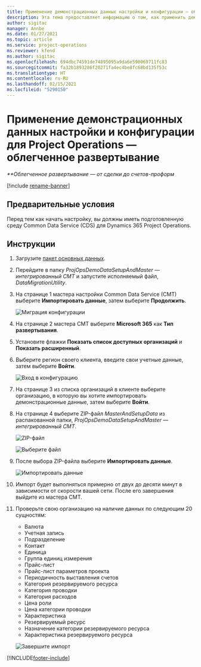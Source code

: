 ```yaml
---
title: Применение демонстрационных данных настройки и конфигурации — облегченное развертывание
description: Эта тема предоставляет информацию о том, как применить демонстрационные данные настройки и конфигурации для Project Operations.
author: sigitac
manager: Annbe
ms.date: 01/27/2021
ms.topic: article
ms.service: project-operations
ms.reviewer: kfend
ms.author: sigitac
ms.openlocfilehash: 694dbc74591de74895095a9da6e590069711fc83
ms.sourcegitcommit: fa32b1893286f20271fa4ec4be8fc68bd135f53c
ms.translationtype: HT
ms.contentlocale: ru-RU
ms.lasthandoff: 02/15/2021
ms.locfileid: "5290150"
---
```

# <a name="apply-demo-setup-and-configuration-data-for-project-operations---lite"></a>Применение демонстрационных данных настройки и конфигурации для Project Operations — облегченное развертывание 

_**Облегченное развертывание — от сделки до счетов-проформ_

[!include [rename-banner](~/includes/cc-data-platform-banner.md)]

## <a name="prerequisites"></a>Предварительные условия

Перед тем как начать настройку, вы должны иметь подготовленную среду Common Data Service (CDS) для Dynamics 365 Project Operations.


## <a name="instructions"></a>Инструкции

1. Загрузите [пакет основных данных](https://download.microsoft.com/download/3/4/1/341bf279-a64f-4baa-af31-ce624859b518/ProjOpsSampleSetupData%20-%20CE%20only%20CMT.zip). 
2. Перейдите в папку *ProjOpsDemoDataSetupAndMaster — интегрированный CMT* и запустите исполняемый файл, *DataMigrationUtility*.
3. На странице 1 мастера настройки Common Data Service (CMT) выберите **Импортировать данные**, затем выберите **Продолжить**.

    ![Миграция конфигурации](./media/1ConfigurationMigration.png)

4. На странице 2 мастера CMT выберите **Microsoft 365** как **Тип развертывания**.
5. Установите флажки **Показать список доступных организаций** и **Показать расширенный**.
6. Выберите регион своего клиента, введите свои учетные данные, затем выберите **Войти**.

   ![Вход в конфигурацию](./media/2ConfigurationSignin.png)

7. На странице 3 из списка организаций в клиенте выберите организацию, в которую вы хотите импортировать демонстрационные данные, затем выберите **Войти**.
8. На странице 4 выберите ZIP-файл *MasterAndSetupData* из распакованной папки, *ProjOpsDemoDataSetupAndMaster — интегрированный CMT*.

   ![ZIP-файл](./media/3ZipFile.png)

   ![Выберите файл](./media/4SelectAFile.png)

9. После выбора ZIP-файла выберите **Импортировать данные**.

   ![Импортировать данные](./media/5ImportData.png)

10. Импорт будет выполняться примерно от двух до десяти минут в зависимости от скорости вашей сети. После его завершения выйдите из мастера CMT. 
11. Проверьте свою организацию на наличие данных по следующим 20 сущностям:

    -   Валюта
    -   Учетная запись
    -   Подразделение
    -   Контакт
    -   Единица
    -   Группа единиц измерения
    -   Прайс-лист
    -   Прайс-лист параметров проекта 
    -   Периодичность выставления счетов
    -   Категория резервируемого ресурса
    -   Категория проводки
    -   Категория расходов
    -   Цена роли
    -   Цена категории проводки
    -   Характеристика
    -   Резервируемый ресурс
    -   Назначение категории резервируемого ресурса
    -   Характеристика резервируемого ресурса

    ![Завершите импорт](./media/6CompleteImport.png)


[!INCLUDE[footer-include](../includes/footer-banner.md)]